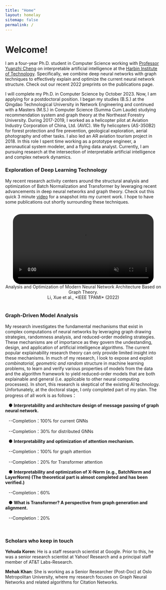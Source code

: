 ```yaml
---
title: "Home"
layout: homelay
sitemap: false
permalink: /
---
```


<style>
code {padding: 6px 8px; font-size: 90%;}
</style>

# Welcome!

I am a four-year Ph.D. student in Computer Science working with <a href="https://www.researchgate.net/scientific-contributions/Yuanzhi-Cheng-57525128" target="_blank">Professor Yuanzhi Cheng</a> on interpretable artificial intelligence at the <a href="http://en.hitsz.edu.cn" target="_blank">Harbin Institute of Technology</a>. Specifically, we combine deep neural networks with graph techniques to effectively explain and optimize the current neural network structure. Check out our recent 2022 preprints on the publications page.

I will complete my Ph.D. in Computer Science by October 2023. Now, I am applying for a postdoctoral position.  I began my studies (B.S.) at the Qingdao Technological University in Network Engineering and continued with a Masters (M.S.) in Computer Science (Summa Cum Laude) studying recommendation system and graph theory at the Northeast Forestry University. During 2017-2019, I worked as a helicopter pilot at Aviation Industry Corporation of China, Ltd. (AVIC). We fly helicopters (AS-350B2) for forest protection and fire prevention, geological exploration, aerial photography and other tasks. I also led an AR aviation tourism project in 2018. In this role I spent time working as a prototype engineer, a aeronautical system modeler, and a flying data analyst. Currently,  I am pursuing research at the intersection of interpretable artificial intelligence and complex network dynamics.

### Exploration of Deep Learning Technology

My recent research activity centers around the structural analysis and optimization of Batch Normalization and Transformer by leveraging recent advancements in deep neural networks and graph theory. Check out this quick 3 minute <a href="https://www.youtube.com/watch?v=ZYbB9TayxmQ" target="_blank">video</a> for a snapshot into my current work. I hope to have some publications out shortly surrounding these techniques.

<br/>

<div class="row" style="text-align:center">
<video controls autoplay muted loop width="90%" style="display:inline-block; border-radius: 25px; border:0px solid #FFF;">
  <source src="{{ site.url }}{{ site.baseurl }}/images/videos/My_Scene.mov" type="video/mp4">
  Your browser does not support the video tag.
</video>
  Analysis and Optimization of Modern Neural Network Architecture Based on Graph Theory.
<br/>
Li, Xue et al., *IEEE TPAMI* (2022)
</div>

<br/>

### Graph-Driven Model Analysis

My research investigates the fundamental mechanisms that exist in complex computations of neural networks by leveraging graph drawing strategies, randomness analysis, and reduced-order modeling strategies. These mechanisms are of importance as they govern the undestanding, design, and application of artificial intelligence algorithms. The current popular explainability research theory can only provide limited insight into these mechanisms. In much of my research, I look to expose and exploit *combinatorial, geometric and random* structure in machine learning problems, to learn and verify various properties of models from the data and the algorithm framework to yield reduced-order models that are both explainable and general (i.e. applicable to other neural computing processes). In short, this research is skeptical of the existing AI technology. Unfortunately, at the doctoral stage, I only completed part of my plan. The progress of all work is as follows：

&#8194;	● **Interpretability and architecture design of message passing of graph neural network.**

​		&#8194;--Completion：100% for current GNNs

​		&#8194;--Completion：30% for distributed GNNs

​	&#8194;● **Interpretability and optimization of attention mechanism.**

​        &#8194;--Completion：100% for graph attention

​		&#8194;--Completion：20% for Transformer attention

​	&#8194;● **Interpretability and optimization of X-Norm (e.g., BatchNorm and LayerNorm)                                                          		(The theoretical part is almost completed and has been verified.)**

​		&#8194;--Completion：60%

​	&#8194;● **What is Transformer? A perspective from graph generation and alignment.**

​		&#8194;--Completion：20%

<br/>

### Scholars who keep in touch

**Yehuda Koren**: He is a staff research scientist at Google. Prior to this, he was a senior research scientist at Yahoo! Research and a principal staff member of AT&T Labs-Research.

**Mehak Khan**: She is working as a Senior Researcher (Post-Doc) at Oslo Metropolitan University, where my research focuses on Graph Neural Networks and related algorithms for Citation Networks.
